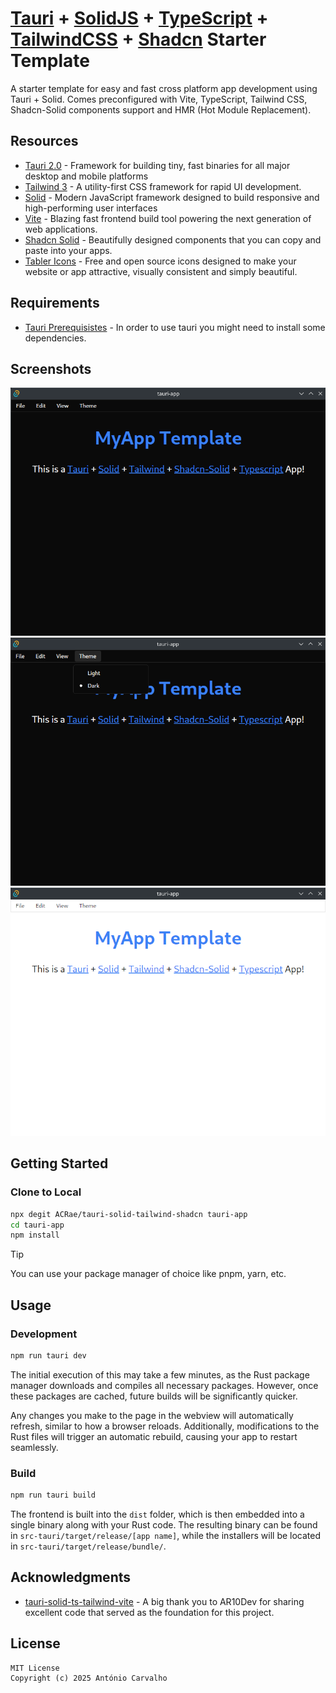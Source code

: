 # [Tauri](https://v2.tauri.app/) + [SolidJS](https://docs.solidjs.com/) + [TypeScript](https://www.typescriptlang.org/) + [TailwindCSS](https://v3.tailwindcss.com/docs/) + [Shadcn](https://shadcn-solid.com/) Starter Template

A starter template for easy and fast cross platform app development using Tauri + Solid. Comes preconfigured with Vite, TypeScript, Tailwind CSS, Shadcn-Solid components support and HMR (Hot Module Replacement).


## Resources
* [Tauri 2.0](https://v2.tauri.app/) - Framework for building tiny, fast binaries for all major desktop and mobile platforms
* [Tailwind 3](https://v3.tailwindcss.com/docs/) - A utility-first CSS framework for rapid UI development.
* [Solid](https://docs.solidjs.com/) - Modern JavaScript framework designed to build responsive and high-performing user interfaces
* [Vite](https://vite.dev/) - Blazing fast frontend build tool powering the next generation of web applications. 
* [Shadcn Solid](https://shadcn-solid.com/) - Beautifully designed components that you can copy and paste into your apps.
* [Tabler Icons](https://tabler.io/docs/icons/libraries/solidjs) - Free and open source icons designed to make your website or app attractive, visually consistent and simply beautiful.


## Requirements
* [Tauri Prerequisistes](https://tauri.app/start/prerequisites/) - In order to use tauri you might need to install some dependencies.


## Screenshots

<p float="left">
    <img src="https://github.com/ACRae/tauri-solid-tailwind-shadcn/raw/main/images/default_theme.png"/>
    <img src="https://github.com/ACRae/tauri-solid-tailwind-shadcn/raw/main/images/theme_switch.png"/>
    <img src="https://github.com/ACRae/tauri-solid-tailwind-shadcn/raw/main/images/light_theme.png"/>
</p>


## Getting Started

### Clone to Local
```bash
npx degit ACRae/tauri-solid-tailwind-shadcn tauri-app 
cd tauri-app
npm install
```
> [!TIP]
> You can use your package manager of choice like pnpm, yarn, etc.


## Usage

### Development
```bash
npm run tauri dev
```
The initial execution of this may take a few minutes, as the Rust package manager downloads and compiles all necessary packages. However, once these packages are cached, future builds will be significantly quicker.

Any changes you make to the page in the webview will automatically refresh, similar to how a browser reloads. Additionally, modifications to the Rust files will trigger an automatic rebuild, causing your app to restart seamlessly.


### Build
```bash
npm run tauri build
```
The frontend is built into the `dist` folder, which is then embedded into a single binary along with your Rust code.
The resulting binary can be found in `src-tauri/target/release/[app name]`, while the installers will be located in `src-tauri/target/release/bundle/`.


## Acknowledgments
* [tauri-solid-ts-tailwind-vite](https://github.com/AR10Dev/tauri-solid-ts-tailwind-vite) - A big thank you to AR10Dev for sharing excellent code that served as the foundation for this project.


## License
```
MIT License 
Copyright (c) 2025 António Carvalho
```